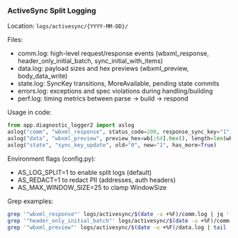 ### ActiveSync Split Logging

Location: `logs/activesync/{YYYY-MM-DD}/`

Files:

- comm.log: high-level request/response events (wbxml_response, header_only_initial_batch, sync_initial_with_items)
- data.log: payload sizes and hex previews (wbxml_preview, body_data_write)
- state.log: SyncKey transitions, MoreAvailable, pending state commits
- errors.log: exceptions and spec violations during handling/building
- perf.log: timing metrics between parse → build → respond

Usage in code:

```python
from app.diagnostic_logger2 import aslog
aslog("comm", "wbxml_response", status_code=200, response_sync_key="1")
aslog("data", "wbxml_preview", preview_hex=wb[:64].hex(), length=len(wb))
aslog("state", "sync_key_update", old="0", new="1", has_more=True)
```

Environment flags (config.py):

- AS_LOG_SPLIT=1 to enable split logs (default)
- AS_REDACT=1 to redact PII (addresses, auth headers)
- AS_MAX_WINDOW_SIZE=25 to clamp WindowSize

Grep examples:

```bash
grep '"wbxml_response"' logs/activesync/$(date -u +%F)/comm.log | jq '.content_length'
grep '"header_only_initial_batch"' logs/activesync/$(date -u +%F)/comm.log
grep '"wbxml_preview"' logs/activesync/$(date -u +%F)/data.log | tail -1 | jq -r '.preview_hex'
```
